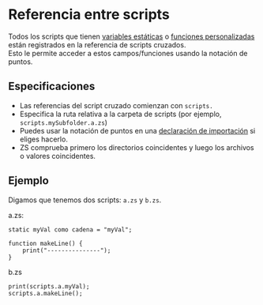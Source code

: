 # Referencia entre scripts

Todos los scripts que tienen [variables estáticas](/AdvancedFunctions/Global_Static_Variables/) o [funciones personalizadas](/AdvancedFunctions/Custom_Functions/) están registrados en la referencia de scripts cruzados.  
Esto le permite acceder a estos campos/funciones usando la notación de puntos.

## Especificaciones

- Las referencias del script cruzado comienzan con `scripts.`
- Especifica la ruta relativa a la carpeta de scripts (por ejemplo, `scripts.mySubfolder.a.zs`)
- Puedes usar la notación de puntos en una [declaración de importación](/AdvancedFunctions/Import/) si eliges hacerlo.
- ZS comprueba primero los directorios coincidentes y luego los archivos o valores coincidentes.

## Ejemplo

Digamos que tenemos dos scripts: `a.zs` y `b.zs`.

a.zs:

```zenscript
static myVal como cadena = "myVal";

function makeLine() {
    print("---------------");
}
```

b.zs

```zenscript
print(scripts.a.myVal);
scripts.a.makeLine();
```